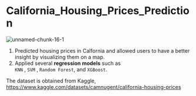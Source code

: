 # California_Housing_Prices_Prediction

![unnamed-chunk-16-1](https://user-images.githubusercontent.com/86032850/210159889-6d2afdec-2a22-4bf3-8546-c2bd9acb4303.png)

1. Predicted housing prices in Calfornia and allowed users to have a better insight by visualizing them on a map.  
2. Applied several **regression models** such as <code> KNN</code> , <code>SVM</code> , <code>Random Forest</code>, and <code>XGBoost</code>.


The dataset is obtained from Kaggle, https://www.kaggle.com/datasets/camnugent/california-housing-prices

